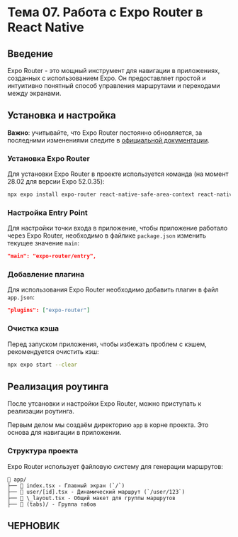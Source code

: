 # Тема 07. Работа с Expo Router в React Native

## Введение

Expo Router - это мощный инструмент для навигации в приложениях, созданных с использованием Expo. Он предоставляет простой и интуитивно понятный способ управления маршрутами и переходами между экранами.

## Установка и настройка

**Важно**: учитывайте, что Expo Router постоянно обновляется, за последними изменениями следите в [официальной документации](https://docs.expo.dev/router/installation/).

### Установка Expo Router

Для установки Expo Router в проекте используется команда (на момент 28.02 для версии Expo 52.0.35):

```bash
npx expo install expo-router react-native-safe-area-context react-native-screens expo-linking expo-constants expo-status-bar
```

### Настройка Entry Point

Для настройки точки входа в приложение, чтобы приложение работало через Expo Router, необходимо в файлике `package.json` изменить текущее значение `main`:

```json
"main": "expo-router/entry",
```

### Добавление плагина

Для использования Expo Router необходимо добавить плагин в файл `app.json`:

```json
"plugins": ["expo-router"]
```

### Очистка кэша

Перед запуском приложения, чтобы избежать проблем с кэшем, рекомендуется очистить кэш:

```bash
npx expo start --clear
```

## Реализация роутинга

После утсановки и настройки Expo Router, можно приступать к реализации роутинга.

Первым делом мы создаём директорию `app` в корне проекта. Это основа для навигации в приложении.

### Структура проекта

Expo Router использует файловую систему для генерации маршрутов:

```terminal
📂 app/
├── 📄 index.tsx - Главный экран (`/`)
├── 📄 user/[id].tsx - Динамический маршрут (`/user/123`)
├── 📄 \_layout.tsx - Общий макет для группы маршрутов
├── 📂 (tabs)/ - Группа табов
```

## ЧЕРНОВИК
